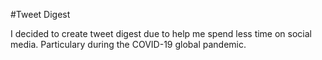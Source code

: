 #Tweet Digest

I decided to create tweet digest due to help me spend less time on social media. Particulary during the COVID-19 global pandemic.

